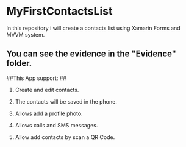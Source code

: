 # MyFirstContactsList
In this repository i will create a contacts list using Xamarin Forms and MVVM system.

You can see the evidence in the "Evidence" folder.
---------------------------------------------------
##This App support: ##

1. Create and edit contacts.

1. The contacts will be saved in the phone.

1. Allows add a profile photo.

1. Allows calls and SMS messages.

1. Allow add contacts by scan a QR Code.
